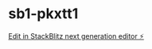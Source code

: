 # sb1-pkxtt1

[Edit in StackBlitz next generation editor ⚡️](https://stackblitz.com/~/github.com/ETUDEAYA/sb1-pkxtt1)